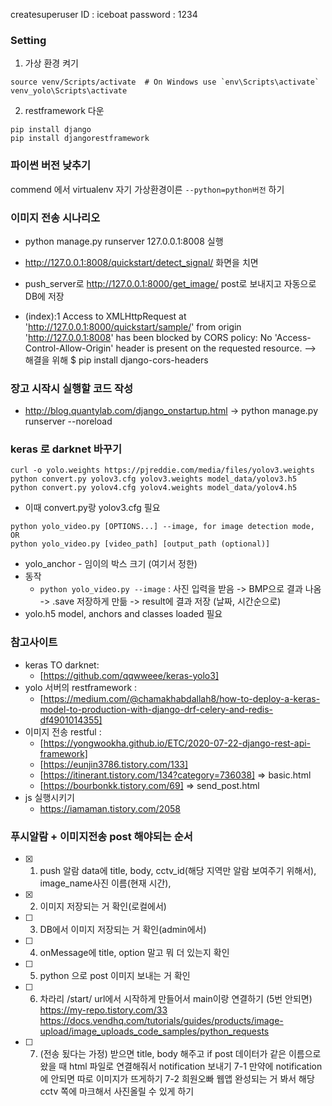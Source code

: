 createsuperuser
ID : iceboat
password : 1234

### Setting
1.  가상 환경 켜기
```python3 -m venv env
source venv/Scripts/activate  # On Windows use `env\Scripts\activate`
venv_yolo\Scripts\activate
```
2.  restframework 다운
```
pip install django
pip install djangorestframework
```

### 파이썬 버전 낮추기
commend 에서 virtualenv 자기 가상환경이른 `--python=python버전` 하기

### 이미지 전송 시나리오
- python manage.py runserver 127.0.0.1:8008 실행
- http://127.0.0.1:8008/quickstart/detect_signal/ 화면을 치면
- push_server로 http://127.0.0.1:8000/get_image/ post로 보내지고 자동으로 DB에 저장

- (index):1 Access to XMLHttpRequest at 'http://127.0.0.1:8000/quickstart/sample/' from origin 'http://127.0.0.1:8008' has been blocked by CORS policy: No 'Access-Control-Allow-Origin' header is present on the requested resource.
--> 해결을 위해 $ pip install django-cors-headers

### 장고 시작시 실행할 코드 작성
- http://blog.quantylab.com/django_onstartup.html -> python manage.py runserver --noreload

### keras 로 darknet 바꾸기 
```
curl -o yolo.weights https://pjreddie.com/media/files/yolov3.weights
python convert.py yolov3.cfg yolov3.weights model_data/yolov3.h5
python convert.py yolov4.cfg yolov4.weights model_data/yolov4.h5
```
- 이때 convert.py랑 yolov3.cfg 필요
```
python yolo_video.py [OPTIONS...] --image, for image detection mode, OR
python yolo_video.py [video_path] [output_path (optional)]
```
- yolo_anchor -  임이의 박스 크기 (여기서 정한)
- 동작
    - `python yolo_video.py --image` : 사진 입력을 받음 -> BMP으로 결과 나옴 -> .save 저장하게 만듦 -> result에 결과 저장 (날짜, 시간순으로)
- yolo.h5 model, anchors and classes loaded 필요

### 참고사이트
- keras TO darknet:
    - [https://github.com/qqwweee/keras-yolo3]
- yolo 서버의 restframework :
    - [https://medium.com/@chamakhabdallah8/how-to-deploy-a-keras-model-to-production-with-django-drf-celery-and-redis-df4901014355]
- 이미지 전송 restful : 
    - [https://yongwookha.github.io/ETC/2020-07-22-django-rest-api-framework]
    - [https://eunjin3786.tistory.com/133]
    - [https://itinerant.tistory.com/134?category=736038] => basic.html
    - [https://bourbonkk.tistory.com/69] => send_post.html
- js 실행시키기
    - https://iamaman.tistory.com/2058



### 푸시알람 + 이미지전송 post 해야되는 순서
- [X] 1. push 알람 data에 title, body, cctv_id(해당 지역만 알람 보여주기 위해서), image_name사진 이름(현재 시간), 
- [X] 2. 이미지 저장되는 거 확인(로컬에서)
- [ ] 3. DB에서 이미지 저장되는 거 확인(admin에서)
- [ ] 4. onMessage에 title, option 말고 뭐 더 있는지 확인
- [ ] 5. python 으로 post 이미지 보내는 거 확인
- [ ] 6. 차라리 /start/ url에서 시작하게 만들어서 main이랑 연결하기 (5번 안되면)
    https://my-repo.tistory.com/33
    https://docs.vendhq.com/tutorials/guides/products/image-upload/image_uploads_code_samples/python_requests
- [ ] 7. (전송 됬다는 가정) 받으면 title, body 해주고 if post 데이터가 같은 이름으로 왔을 때  html 파일로 연결해줘서  notification 보내기
     7-1 만약에 notification에 안되면 따로 이미지가 뜨게하기
      7-2 희원오빠 웹앱 완성되는 거 봐서 해당 cctv 쪽에 마크해서 사진올릴 수 있게 하기
